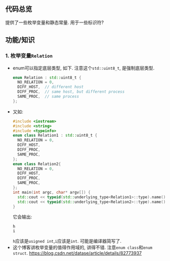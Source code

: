 ## 代码总览

提供了一些枚举变量和静态常量. 用于一些标识符? 

## 功能/知识


### 1. 枚举变量`Relation`

- enum可以指定底层类型, 如下. 注意这个`std::uint8_t`, 是强制底层类型.
  ```c++
  enum Relation : std::uint8_t {
    NO_RELATION = 0,
    DIFF_HOST,  // different host
    DIFF_PROC,  // same host, but different process
    SAME_PROC,  // same process
  };
  ```
- 又如: 
  ```c++
  #include <iostream>
  #include <string>
  #include <typeinfo>
  enum class Relation1 : std::uint8_t {
    NO_RELATION = 0,
    DIFF_HOST, 
    DIFF_PROC,  
    SAME_PROC,  
  };
  enum class Relation2{
    NO_RELATION = 0,
    DIFF_HOST,  
    DIFF_PROC,  
    SAME_PROC,  
  };
  int main(int argc, char* argv[]) {
    std::cout << typeid(std::underlying_type<Relation1>::type).name() << std::endl;
    std::cout << typeid(std::underlying_type<Relation2>::type).name() << std::endl;
  }
  ```
  它会输出: 
  ```shell
  h
  i
  ```
  `h`应该是`usigned int`,`i`应该是`int`. 可能是编译器简写了.
- 这个博客讲枚举变量的值得作用域的, 讲得不错. 注意`enum class`和`enum struct`.
https://blog.csdn.net/datase/article/details/82773937




